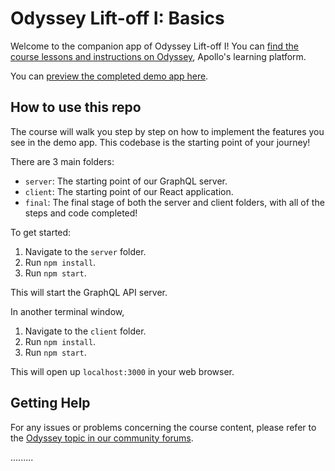 # Odyssey Lift-off I: Basics

Welcome to the companion app of Odyssey Lift-off I! You can [find the course lessons and instructions on Odyssey](https://odyssey.apollographql.com/lift-off-part1), Apollo's learning platform.

You can [preview the completed demo app here](https://odyssey-catstronauts.netlify.app/).

## How to use this repo

The course will walk you step by step on how to implement the features you see in the demo app. This codebase is the starting point of your journey!

There are 3 main folders:

- `server`: The starting point of our GraphQL server.
- `client`: The starting point of our React application.
- `final`: The final stage of both the server and client folders, with all of the steps and code completed!

To get started:

1. Navigate to the `server` folder.
1. Run `npm install`.
1. Run `npm start`.

This will start the GraphQL API server.

In another terminal window,

1. Navigate to the `client` folder.
1. Run `npm install`.
1. Run `npm start`.

This will open up `localhost:3000` in your web browser.

## Getting Help

For any issues or problems concerning the course content, please refer to the [Odyssey topic in our community forums](https://community.apollographql.com/tags/c/help/6/odyssey).

.........